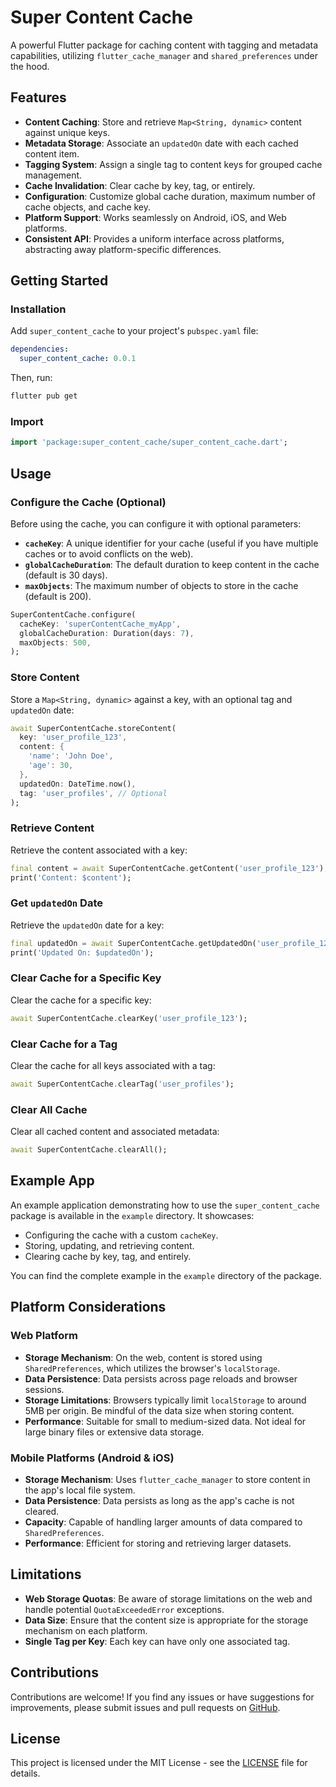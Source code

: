 # Super Content Cache

A powerful Flutter package for caching content with tagging and metadata capabilities, utilizing `flutter_cache_manager` and `shared_preferences` under the hood.

## Features

- **Content Caching**: Store and retrieve `Map<String, dynamic>` content against unique keys.
- **Metadata Storage**: Associate an `updatedOn` date with each cached content item.
- **Tagging System**: Assign a single tag to content keys for grouped cache management.
- **Cache Invalidation**: Clear cache by key, tag, or entirely.
- **Configuration**: Customize global cache duration, maximum number of cache objects, and cache key.
- **Platform Support**: Works seamlessly on Android, iOS, and Web platforms.
- **Consistent API**: Provides a uniform interface across platforms, abstracting away platform-specific differences.

## Getting Started

### Installation

Add `super_content_cache` to your project's `pubspec.yaml` file:

```yaml
dependencies:
  super_content_cache: 0.0.1
```

Then, run:

```bash
flutter pub get
```

### Import

```dart
import 'package:super_content_cache/super_content_cache.dart';
```

## Usage

### Configure the Cache (Optional)

Before using the cache, you can configure it with optional parameters:

- **`cacheKey`**: A unique identifier for your cache (useful if you have multiple caches or to avoid conflicts on the web).
- **`globalCacheDuration`**: The default duration to keep content in the cache (default is 30 days).
- **`maxObjects`**: The maximum number of objects to store in the cache (default is 200).

```dart
SuperContentCache.configure(
  cacheKey: 'superContentCache_myApp',
  globalCacheDuration: Duration(days: 7),
  maxObjects: 500,
);
```

### Store Content

Store a `Map<String, dynamic>` against a key, with an optional tag and `updatedOn` date:

```dart
await SuperContentCache.storeContent(
  key: 'user_profile_123',
  content: {
    'name': 'John Doe',
    'age': 30,
  },
  updatedOn: DateTime.now(),
  tag: 'user_profiles', // Optional
);
```

### Retrieve Content

Retrieve the content associated with a key:

```dart
final content = await SuperContentCache.getContent('user_profile_123');
print('Content: $content');
```

### Get `updatedOn` Date

Retrieve the `updatedOn` date for a key:

```dart
final updatedOn = await SuperContentCache.getUpdatedOn('user_profile_123');
print('Updated On: $updatedOn');
```

### Clear Cache for a Specific Key

Clear the cache for a specific key:

```dart
await SuperContentCache.clearKey('user_profile_123');
```

### Clear Cache for a Tag

Clear the cache for all keys associated with a tag:

```dart
await SuperContentCache.clearTag('user_profiles');
```

### Clear All Cache

Clear all cached content and associated metadata:

```dart
await SuperContentCache.clearAll();
```

## Example App

An example application demonstrating how to use the `super_content_cache` package is available in the `example` directory. It showcases:

- Configuring the cache with a custom `cacheKey`.
- Storing, updating, and retrieving content.
- Clearing cache by key, tag, and entirely.

You can find the complete example in the `example` directory of the package.

## Platform Considerations

### Web Platform

- **Storage Mechanism**: On the web, content is stored using `SharedPreferences`, which utilizes the browser's `localStorage`.
- **Data Persistence**: Data persists across page reloads and browser sessions.
- **Storage Limitations**: Browsers typically limit `localStorage` to around 5MB per origin. Be mindful of the data size when storing content.
- **Performance**: Suitable for small to medium-sized data. Not ideal for large binary files or extensive data storage.

### Mobile Platforms (Android & iOS)

- **Storage Mechanism**: Uses `flutter_cache_manager` to store content in the app's local file system.
- **Data Persistence**: Data persists as long as the app's cache is not cleared.
- **Capacity**: Capable of handling larger amounts of data compared to `SharedPreferences`.
- **Performance**: Efficient for storing and retrieving larger datasets.

## Limitations

- **Web Storage Quotas**: Be aware of storage limitations on the web and handle potential `QuotaExceededError` exceptions.
- **Data Size**: Ensure that the content size is appropriate for the storage mechanism on each platform.
- **Single Tag per Key**: Each key can have only one associated tag.

## Contributions

Contributions are welcome! If you find any issues or have suggestions for improvements, please submit issues and pull requests on [GitHub](https://github.com/ayush221b/super_content_cache).

## License

This project is licensed under the MIT License - see the [LICENSE](LICENSE) file for details.